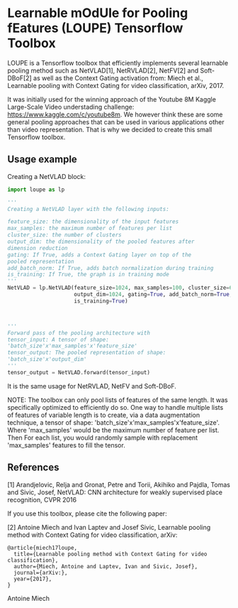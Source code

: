 # Learnable mOdUle for Pooling fEatures (LOUPE) Tensorflow Toolbox

LOUPE is a Tensorflow toolbox that efficiently implements several learnable pooling method such as NetVLAD[1],
NetRVLAD[2], NetFV[2] and Soft-DBoF[2] as well as the Context Gating activation from: 
Miech et al., Learnable pooling with Context Gating for video classification, arXiv, 2017.

It was initially used for the winning approach of the Youtube 8M Kaggle Large-Scale Video understading challenge:
 https://www.kaggle.com/c/youtube8m. We however think these are some general pooling approaches that can be used
in various applications other than video representation. That is why we decided to create this small Tensorflow toolbox.


## Usage example

Creating a NetVLAD block:

```python
import loupe as lp

'''
Creating a NetVLAD layer with the following inputs:

feature_size: the dimensionality of the input features
max_samples: the maximum number of features per list
cluster_size: the number of clusters
output_dim: the dimensionality of the pooled features after 
dimension reduction
gating: If True, adds a Context Gating layer on top of the 
pooled representation
add_batch_norm: If True, adds batch normalization during training
is_training: If True, the graph is in training mode
'''
NetVLAD = lp.NetVLAD(feature_size=1024, max_samples=100, cluster_size=64, 
                     output_dim=1024, gating=True, add_batch_norm=True,
                     is_training=True)



'''
Forward pass of the pooling architecture with
tensor_input: A tensor of shape:
'batch_size'x'max_samples'x'feature_size'
tensor_output: The pooled representation of shape:
'batch_size'x'output_dim'
'''
tensor_output = NetVLAD.forward(tensor_input)
```
It is the same usage for NetRVLAD, NetFV and Soft-DBoF.

NOTE: The toolbox can only pool lists of features of the same length.
It was specifically optimized to efficiently do so.
One way to handle multiple lists of features of variable length
is to create, via a data augmentation technique, a tensor of shape: 'batch_size'x'max_samples'x'feature_size'.
Where 'max_samples' would be the maximum number of feature per list.
Then For each list, you would randomly sample with replacement 'max_samples' features to fill the 
tensor.

## References

[1] Arandjelovic, Relja and Gronat, Petre and Torii, Akihiko and Pajdla, Tomas and Sivic, Josef, NetVLAD: CNN architecture for weakly supervised place recognition, CVPR 2016

If you use this toolbox, please cite the following paper:

[2] Antoine Miech and Ivan Laptev and Josef Sivic, Learnable pooling method with Context Gating for video classification, arXiv:
```
@article{miech17loupe,
  title={Learnable pooling method with Context Gating for video classification},
  author={Miech, Antoine and Laptev, Ivan and Sivic, Josef},
  journal={arXiv:},
  year={2017},
}
```



Antoine Miech

